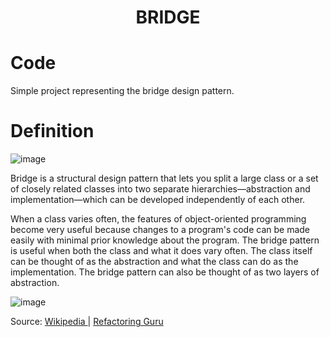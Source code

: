 <div align="center">
  <h1> BRIDGE  </h1>
</div>

# Code

Simple project representing the bridge design pattern.


# Definition

![image](https://user-images.githubusercontent.com/40416044/147152623-f00c7aac-3245-4a46-9f58-6a7803a8bb6b.png)

Bridge is a structural design pattern that lets you split a large class or a set of closely related classes into two separate hierarchies—abstraction and implementation—which can be developed independently of each other.

When a class varies often, the features of object-oriented programming become very useful because changes to a program's code can be made easily with minimal prior knowledge about the program. The bridge pattern is useful when both the class and what it does vary often. The class itself can be thought of as the abstraction and what the class can do as the implementation. The bridge pattern can also be thought of as two layers of abstraction.


![image](https://user-images.githubusercontent.com/40416044/147153434-91ae8b0a-483e-45ad-ba18-6dcb02b884e2.png)




Source: <a href="https://en.wikipedia.org/wiki/Abstract_factory_pattern"> Wikipedia </a> | <a href="https://refactoring.guru/design-patterns/bridge"> Refactoring Guru </a>
